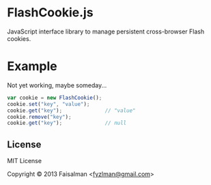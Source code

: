 # FlashCookie.js

JavaScript interface library to manage persistent cross-browser Flash cookies.

# Example

Not yet working, maybe someday...

```js
var cookie = new FlashCookie();
cookie.set("key", "value");
cookie.get("key");              // "value"
cookie.remove("key");
cookie.get("key");              // null
```

## License

MIT License

Copyright © 2013 Faisalman <<fyzlman@gmail.com>>
